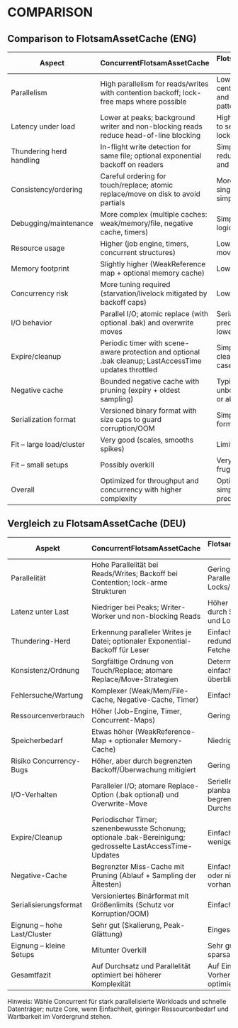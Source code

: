 ﻿# COMPARISON

## Comparison to FlotsamAssetCache (ENG)

| Aspect | ConcurrentFlotsamAssetCache | FlotsamAssetCache (Core) |
|---|---|---|
| Parallelism | High parallelism for reads/writes with contention backoff; lock-free maps where possible | Lower parallelism; centralized locks and single-writer patterns |
| Latency under load | Lower at peaks; background writer and non-blocking reads reduce head-of-line blocking | Higher at peaks due to serialization and lock contention |
| Thundering herd handling | In-flight write detection for same file; optional exponential backoff on readers | Simpler; may trigger redundant fetches and waits |
| Consistency/ordering | Careful ordering for touch/replace; atomic replace/move on disk to avoid partials | More deterministic single-path writes; simpler ordering |
| Debugging/maintenance | More complex (multiple caches: weak/memory/file, negative cache, timers) | Simpler (single-path logic) |
| Resource usage | Higher (job engine, timers, concurrent structures) | Lower (fewer moving parts) |
| Memory footprint | Slightly higher (WeakReference map + optional memory cache) | Lower |
| Concurrency risk | More tuning required (starvation/livelock mitigated by backoff caps) | Lower risk by design |
| I/O behavior | Parallel I/O; atomic replace (with optional .bak) and overwrite moves | Serialized I/O; predictable but lower throughput |
| Expire/cleanup | Periodic timer with scene-aware protection and optional .bak cleanup; LastAccessTime updates throttled | Simpler periodic cleanup; fewer edge cases |
| Negative cache | Bounded negative cache with pruning (expiry + oldest sampling) | Typically unbounded/simple or absent |
| Serialization format | Versioned binary format with size caps to guard corruption/OOM | Simpler/legacy formats |
| Fit – large load/cluster | Very good (scales, smooths spikes) | Limited |
| Fit – small setups | Possibly overkill | Very good (simple, frugal) |
| Overall | Optimized for throughput and concurrency with higher complexity | Optimized for simplicity and predictability |

## Vergleich zu FlotsamAssetCache (DEU)

| Aspekt | ConcurrentFlotsamAssetCache | FlotsamAssetCache (Core) |
|---|---|---|
| Parallelität | Hohe Parallelität bei Reads/Writes; Backoff bei Contention; lock-arme Strukturen | Geringere Parallelität; zentrale Locks/Single-Writer |
| Latenz unter Last | Niedriger bei Peaks; Writer-Worker und non-blocking Reads | Höher bei Peaks durch Serialisierung und Locks |
| Thundering-Herd | Erkennung paralleler Writes je Datei; optionaler Exponential-Backoff für Leser | Einfacher; kann zu redundanten Fetches führen |
| Konsistenz/Ordnung | Sorgfältige Ordnung von Touch/Replace; atomare Replace/Move-Strategien | Deterministischer; einfacher zu überblicken |
| Fehlersuche/Wartung | Komplexer (Weak/Mem/File-Cache, Negative-Cache, Timer) | Einfacher (ein Pfad) |
| Ressourcenverbrauch | Höher (Job-Engine, Timer, Concurrent-Maps) | Geringer |
| Speicherbedarf | Etwas höher (WeakReference-Map + optionaler Memory-Cache) | Niedriger |
| Risiko Concurrency-Bugs | Höher, aber durch begrenzten Backoff/Überwachung mitigiert | Geringer |
| I/O-Verhalten | Paralleler I/O; atomare Replace-Option (.bak optional) und Overwrite-Move | Serieller I/O; planbarer, begrenzter Durchsatz |
| Expire/Cleanup | Periodischer Timer; szenenbewusste Schonung; optionale .bak-Bereinigung; gedrosselte LastAccessTime-Updates | Einfachere Periodik; weniger Randfälle |
| Negative-Cache | Begrenzter Miss-Cache mit Pruning (Ablauf + Sampling der Ältesten) | Einfach/unbegrenzt oder nicht vorhanden |
| Serialisierungsformat | Versioniertes Binärformat mit Größenlimits (Schutz vor Korruption/OOM) | Einfacher/älter |
| Eignung – hohe Last/Cluster | Sehr gut (Skalierung, Peak-Glättung) | Eingeschränkt |
| Eignung – kleine Setups | Mitunter Overkill | Sehr gut (einfach, sparsam) |
| Gesamtfazit | Auf Durchsatz und Parallelität optimiert bei höherer Komplexität | Auf Einfachheit und Vorhersagbarkeit optimiert |

Hinweis: Wähle Concurrent für stark parallelisierte Workloads und schnelle Datenträger; nutze Core, wenn Einfachheit, geringer Ressourcenbedarf und Wartbarkeit im Vordergrund stehen.